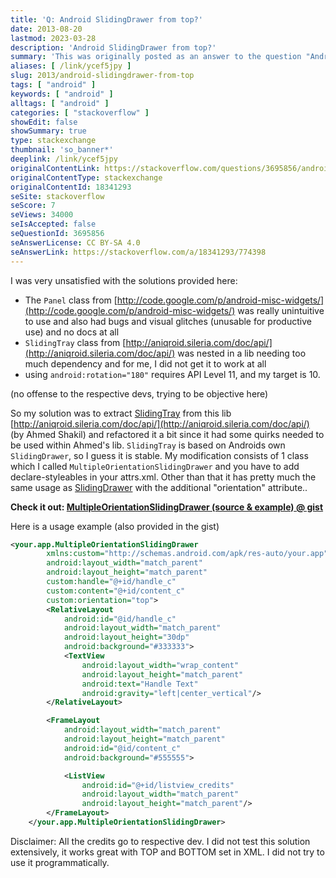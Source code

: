 ```yaml
---
title: 'Q: Android SlidingDrawer from top?'
date: 2013-08-20
lastmod: 2023-03-28
description: 'Android SlidingDrawer from top?'
summary: 'This was originally posted as an answer to the question "Android SlidingDrawer from top?" on stackoverflow.com.'
aliases: [ /link/ycef5jpy ]
slug: 2013/android-slidingdrawer-from-top
tags: [ "android" ]
keywords: [ "android" ]
alltags: [ "android" ]
categories: [ "stackoverflow" ]
showEdit: false
showSummary: true
type: stackexchange
thumbnail: 'so_banner*'
deeplink: /link/ycef5jpy
originalContentLink: https://stackoverflow.com/questions/3695856/android-slidingdrawer-from-top
originalContentType: stackexchange
originalContentId: 18341293
seSite: stackoverflow
seScore: 7
seViews: 34000
seIsAccepted: false
seQuestionId: 3695856
seAnswerLicense: CC BY-SA 4.0
seAnswerLink: https://stackoverflow.com/a/18341293/774398
---
```

I was very unsatisfied with the solutions provided here:

*   The `Panel` class from [http://code.google.com/p/android-misc-widgets/](http://code.google.com/p/android-misc-widgets/) was really unintuitive to use and also had bugs and visual glitches (unusable for productive use) and no docs at all
*   `SlidingTray` class from [http://aniqroid.sileria.com/doc/api/](http://aniqroid.sileria.com/doc/api/) was nested in a lib needing too much dependency and for me, I did not get it to work at all
*   using `android:rotation="180"` requires API Level 11, and my target is 10.

(no offense to the respective devs, trying to be objective here)

So my solution was to extract [SlidingTray](http://aniqroid.sileria.com/doc/api/com/sileria/android/view/SlidingTray.html) from this lib [http://aniqroid.sileria.com/doc/api/](http://aniqroid.sileria.com/doc/api/) (by Ahmed Shakil) and refactored it a bit since it had some quirks needed to be used within Ahmed's lib. `SlidingTray` is based on Androids own `SlidingDrawer`, so I guess it is stable. My modification consists of 1 class which I called `MultipleOrientationSlidingDrawer` and you have to add declare-styleables in your attrs.xml. Other than that it has pretty much the same usage as [SlidingDrawer](http://developer.android.com/reference/android/widget/SlidingDrawer.html) with the additional "orientation" attribute..

**Check it out: [MultipleOrientationSlidingDrawer (source & example) @ gist](https://gist.github.com/patrickfav/6284130)**

Here is a usage example (also provided in the gist)

```xml
<your.app.MultipleOrientationSlidingDrawer
        xmlns:custom="http://schemas.android.com/apk/res-auto/your.app"
        android:layout_width="match_parent"
        android:layout_height="match_parent"
        custom:handle="@+id/handle_c"
        custom:content="@+id/content_c"
        custom:orientation="top">
        <RelativeLayout
            android:id="@id/handle_c"
            android:layout_width="match_parent"
            android:layout_height="30dp"
            android:background="#333333">
            <TextView
                android:layout_width="wrap_content"
                android:layout_height="match_parent"
                android:text="Handle Text"
                android:gravity="left|center_vertical"/>
        </RelativeLayout>

        <FrameLayout
            android:layout_width="match_parent"
            android:layout_height="match_parent"
            android:id="@id/content_c"
            android:background="#555555">

            <ListView
                android:id="@+id/listview_credits"
                android:layout_width="match_parent"
                android:layout_height="match_parent"/>
        </FrameLayout>
    </your.app.MultipleOrientationSlidingDrawer>

```

Disclaimer: All the credits go to respective dev. I did not test this solution extensively, it works great with TOP and BOTTOM set in XML. I did not try to use it programmatically.
